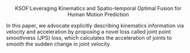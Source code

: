 <p align="center">KSOF:Leveraging Kinematics and Spatio-temporal Optimal Fusion for Human Motion Prediction</p>
In this paper,  we advocate explicitly describing kinematics information via velocity and acceleration by proposing a novel loss called joint point smoothness (JPS) loss, which calculates the acceleration of joints to smooth the sudden change in joint velocity.
